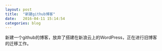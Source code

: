 ```yaml
---
layout: post
title:  "新建github博客"
date:   2016-04-11 15:14:54
categories: blog
---
```

新建一个github的博客，放弃了搭建在新浪云上的WordPress，正在进行旧博客的迁移工作。

